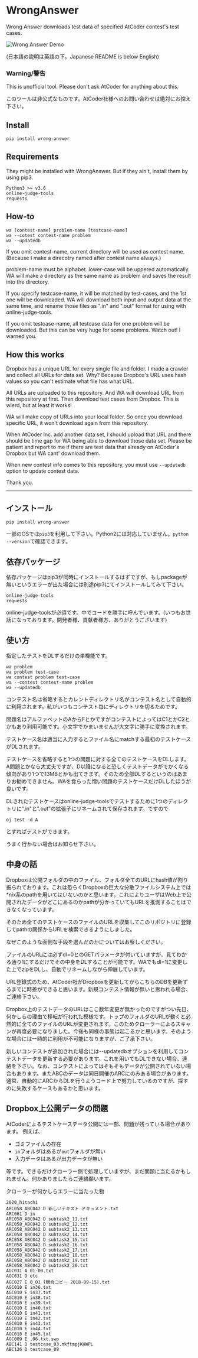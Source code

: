 # WrongAnswer
Wrong Answer downloads test data of specified AtCoder contest's test cases.

![Wrong Answer Demo](https://takoha-cpp.github.io/WrongAnswer/demo.gif)

(日本語の説明は英語の下。Japanese README is below English)

### Warning/警告

This is unofficial tool. Please don't ask AtCoder for anything about this.

このツールは非公式なものです。AtCoder社様へのお問い合わせは絶対にお控え下さい。

## Install

```
pip install wrong-answer
```

## Requirements

They might be installed with WrongAnswer. But if they ain't, install them by using pip3.

```
Python3 >= v3.6
online-judge-tools
requests
```

## How-to

```
wa [contest-name] problem-name [testcase-name]
wa --cotest contest-name problem
wa --updatedb
```

If you omit contest-name, current directory will be used as contest name. (Because I make a direcotry named after contest name always.)

problem-name must be alphabet. lower-case will be uppered automatically. WA will make a directory as the same name as problem and saves the result into the directory.

If you specify testcase-name, it will be matched by test-cases, and the 1st one will be downloaded. WA will download both input and output data at the same time, and rename those files as ".in" and ".out" format for using with online-judge-tools.

If you omit testcase-name, all testcase data for one problem will be downloaded. But this can be very huge for some problems. Watch out! I warned you.

## How this works

Dropbox has a unique URL for every single file and folder. I made a crawler and collect all URLs for data set. Why? Because Dropbox's URL uses hash values so you can't estimate what file has what URL.

All URLs are uploaded to this repository. And WA will download URL from this repository at first. Then download test cases from Dropbox. This is wierd, but at least it works!

WA will make copy of URLs into your local folder. So once you download specific URL, it won't download again from this repository.

When AtCoder Inc. add another data set, I should upload that URL and there should be time gap for WA being able to download those data set. Please be patient and report to me if there are test data that already on AtCoder's Dropbox but WA cant' download them.

When new contest info comes to this repository, you must use `--updatedb` option to update contest data.

Thank you.

---

## インストール

```
pip install wrong-answer
```

一部のOSでは`pip3`を利用して下さい。Python2には対応していません。`python --version`で確認できます。

## 依存パッケージ

依存パッケージはpip3が同時にインストールするはずですが、もしpackageが無いというエラーが出た場合には別途pip3にてインストールしてみて下さい。

```
online-judge-tools
requests
```

online-judge-toolsが必須です。中でコードを勝手に呼んでいます。(いつもお世話になっております。開発者様、貢献者様方、ありがとうございます)


## 使い方

指定したテストをDLするだけの単機能です。

```
wa problem
wa problem test-case
wa contest problem test-case
wa --contest contest-name problem
wa --updatedb
```

コンテスト名は省略するとカレントディレクトリ名がコンテスト名として自動的に利用されます。私がいつもコンテスト毎にディレクトリを切るためです。

問題名はアルファベットのAからFとかですがコンテストによってはC1とかC2とかもあり利用可能です。小文字でかまいませんが大文字に勝手に変換されます。

テストケース名は適当に入力するとファイル名にmatchする最初のテストケースがDLされます。

テストケースを省略すると1つの問題に対する全てのテストケースをDLします。A問題とかなら大丈夫ですが、D以降になると恐しくテストデータがでかくなる傾向があり1つで13MBとかも出てきます。そのため全部DLするというのはあまりお勧めできません。WAを食らった憎い問題のテストケースだけDLしたほうが良いです。

DLされたテストケースはonline-judge-toolsでテストするために1つのディレクトリに".in"と".out"の拡張子にリネームされて保存されます。ですので

```
oj test -d A
```

とすればテストができます。

うまく行かない場合はお知らせ下さい。

## 中身の話

Dropboxは公開フォルダの中のファイル、フォルダ全てのURLにhash値が割り振られております。これは恐らくDropboxの巨大な分散ファイルシステム上では*nix系のpathを用いてはいないのかと思います。これによりユーザはWeb上で公開されたデータがどこにあるのかpathが分かっていてもURLを推測することはできなくなっています。

そのため全てのテストケースのファイルのURLを収集してこのリポジトリに登録してpathの関係からURLを検索できるようにしました。

なぜこのような面倒な手段を選んだのかについてはお察しください。

ファイルのURLには必ずdl=0とのGETパラメータが付いていますが、見てわかる通り1にするだけでその中身をDLすることが可能です。WAでもdl=1に変更した上でzipをDLし、自動でリネームしながら伸展しています。

URL登録式のため、AtCoder社がDropboxを更新してからこちらのDBを更新するまでに時差ができると思います。新規コンテスト情報が無いと思われる場合、ご連絡下さい。

Dropbox上のテストデータのURLはここ数年変更が無かったのですがつい先日、何かしらの理由で移転が行われた模様です。トップのフォルダのURLが動くと必然的に全てのファイルのURLが変更されます。このためクローラーによるスキャンが再度必要になりました。今後も同様の事態は起こるかと思います。そのような場合には一時的に利用が不可能になりますが、ご了承下さい。

新しいコンテストが追加された場合には--updatedbオプションを利用してコンテストデータを更新する必要があります。これを用いてもDLできない場合、連絡を下さい。なお、コンテストによってはそもそもデータが公開されていない場合もあります。またABCのデータは同日開催のARCにのみある場合があります。通常、自動的にARCからDLを行うようコード上で努力しているのですが、探すのに失敗するケースもあるかと思います。


## Dropbox上公開データの問題

AtCoderによるテストケースデータ公開には一部、問題が残っている場合があります。
例えば、

- ゴミファイルの存在
- `in`フォルダはあるが`out`フォルダが無い
- 入力データはあるが出力データが無い

等です。できるだけクローラー側で処理していますが、まだ問題に当たるかもしれません。何かありましたらご連絡願います。


クローラーが何かしらエラーに当たった物
```
2020_hitachi
ARC058_ABC042 D 新しいテキスト ドキュメント.txt
ARC061 D in
ARC058_ABC042 D subtask2_11.txt
ARC058_ABC042 D subtask2_12.txt
ARC058_ABC042 D subtask2_13.txt
ARC058_ABC042 D subtask2_14.txt
ARC058_ABC042 D subtask2_15.txt
ARC058_ABC042 D subtask2_16.txt
ARC058_ABC042 D subtask2_17.txt
ARC058_ABC042 D subtask2_18.txt
ARC058_ABC042 D subtask2_19.txt
ARC058_ABC042 D subtask2_20.txt
AGC031 A 01-00.txt
AGC031 D etc
AGC027 E 0_01 (競合コピー 2018-09-15).txt
AGC010 E in36.txt
AGC010 E in37.txt
AGC010 E in38.txt
AGC010 E in39.txt
AGC010 E in40.txt
AGC010 E in41.txt
AGC010 E in42.txt
AGC010 E in43.txt
AGC010 E in44.txt
AGC010 E in45.txt
AGC009 E .06.txt.swp
ABC141 D testcase_03.nkftmpjKHWPL
ABC126 D testcase_09
```

